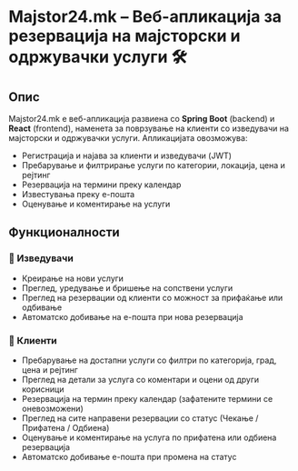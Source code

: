 # Majstor24.mk – Веб-апликација за резервација на мајсторски и одржувачки услуги 🛠️

## Опис

Majstor24.mk е веб-апликација развиена со **Spring Boot** (backend) и **React** (frontend), наменета за поврзување на клиенти со изведувачи на мајсторски и одржувачки услуги. Апликацијата овозможува:

- Регистрација и најава за клиенти и изведувачи (JWT)
- Пребарување и филтрирање услуги по категории, локација, цена и рејтинг
- Резервација на термини преку календар
- Известувања преку е-пошта
- Оценување и коментирање на услуги

## Функционалности

### 👷 Изведувачи
- Креирање на нови услуги
- Преглед, уредување и бришење на сопствени услуги
- Преглед на резервации од клиенти со можност за прифаќање или одбивање
- Автоматско добивање на е-пошта при нова резервација

### 👤 Клиенти
- Пребарување на достапни услуги со филтри по категорија, град, цена и рејтинг
- Преглед на детали за услуга со коментари и оцени од други корисници
- Резервација на термин преку календар (зафатените термини се оневозможени)
- Преглед на сите направени резервации со статус (Чекање / Прифатена / Одбиена)
- Оценување и коментирање на услуга по прифатена или одбиена резервација
- Автоматско добивање е-пошта при промена на статус
